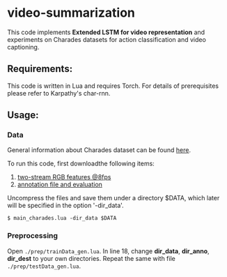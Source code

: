 # video-summarization
This code implements **Extended LSTM for video representation** and experiments on Charades datasets for action classification and video captioning.
## Requirements:
This code is written in Lua and requires Torch. For details of prerequisites please refer to Karpathy's char-rnn.
## Usage:
### Data
General information about Charades dataset can be found [here](http://allenai.org/plato/charades/).

To run this code, first downloadthe following items:
1. [two-stream RGB features @8fps](http://ai2-website.s3.amazonaws.com/data/Charades_v1_features_rgb.tar.gz)
2. [annotation file and evaluation](http://ai2-website.s3.amazonaws.com/data/Charades.zip)

Uncompress the files and save them under a directory $DATA, which later will be specified in the option '-dir_data'.
```
$ main_charades.lua -dir_data $DATA
```
### Preprocessing
Open ```./prep/trainData_gen.lua```. In line 18, change **dir_data**, **dir_anno**, **dir_dest** to your own directories. 
Repeat the same with file ```./prep/testData_gen.lua```. 
